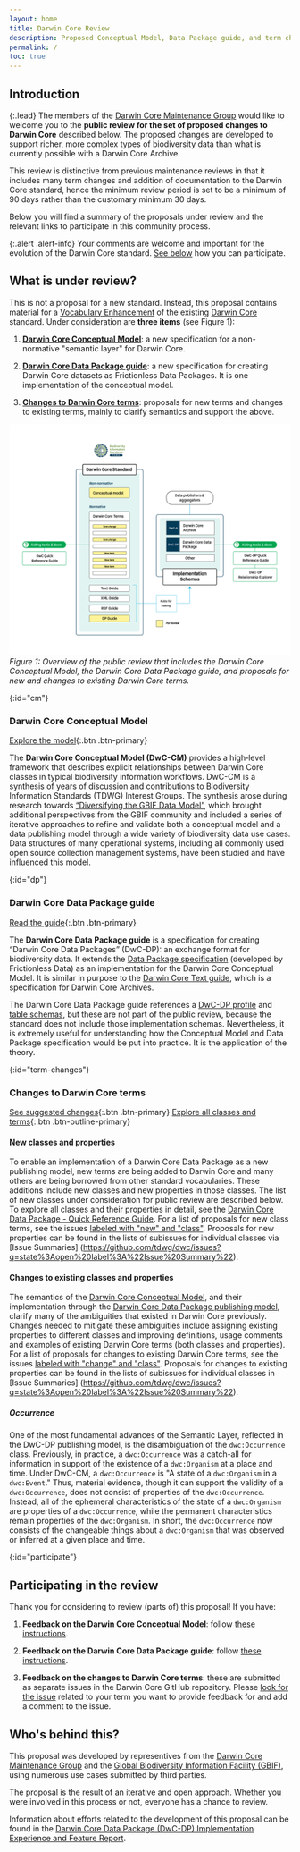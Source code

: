 ```yaml
---
layout: home
title: Darwin Core Review
description: Proposed Conceptual Model, Data Package guide, and term changes
permalink: /
toc: true
---
```


## Introduction

{:.lead}
The members of the [Darwin Core Maintenance Group](https://www.tdwg.org/community/dwc/) would like to welcome you to the **public review for the set of proposed changes to Darwin Core** described below. The proposed changes are developed to support richer, more complex types of biodiversity data than what is currently possible with a Darwin Core Archive.

This review is distinctive from previous maintenance reviews in that it includes many term changes and addition of documentation to the Darwin Core standard, hence the minimum review period is set to be a minimum of 90 days rather than the customary minimum 30 days.

Below you will find a summary of the proposals under review and the relevant links to participate in this community process.

{:.alert .alert-info}
Your comments are welcome and important for the evolution of the Darwin Core standard. [See below](#participate) how you can participate.

## What is under review?

This is not a proposal for a new standard. Instead, this proposal contains material for a [Vocabulary Enhancement](https://github.com/tdwg/vocab/blob/master/vms/maintenance-specification.md#4-vocabulary-enhancements) of the existing [Darwin Core](https://dwc.tdwg.org/) standard. Under consideration are **three items** (see Figure 1):

1. [**Darwin Core Conceptual Model**](#cm): a new specification for a non-normative "semantic layer" for Darwin Core.

2. [**Darwin Core Data Package guide**](#dp): a new specification for creating Darwin Core datasets as Frictionless Data Packages. It is one implementation of the conceptual model.

3. [**Changes to Darwin Core terms**](#term-changes): proposals for new terms and changes to existing terms, mainly to clarify semantics and support the above.

[![Here should be a schematic of the Darwin Core review](images/dwc_review_schematic.png "Darwin Core Review")](images/dwc_review_schematic.png)
_Figure 1: Overview of the public review that includes the Darwin Core Conceptual Model, the Darwin Core Data Package guide, and proposals for new and changes to existing Darwin Core terms._

{:id="cm"}
### Darwin Core Conceptual Model

[Explore the model](cm/){:.btn .btn-primary}

The **Darwin Core Conceptual Model (DwC-CM)** provides a high‑level framework that describes explicit relationships between Darwin Core classes in typical biodiversity information workflows. DwC-CM is a synthesis of years of discussion and contributions to Biodiversity Information Standards (TDWG) Interest Groups. The synthesis arose during research towards [“Diversifying the GBIF Data Model”](https://www.gbif.org/new-data-model), which brought additional perspectives from the GBIF community and included a series of iterative approaches to refine and validate both a conceptual model and a data publishing model through a wide variety of biodiversity data use cases. Data structures of many operational systems, including all commonly used open source collection management systems, have been studied and have influenced this model.

{:id="dp"}
### Darwin Core Data Package guide

[Read the guide](dp/){:.btn .btn-primary}

The **Darwin Core Data Package guide** is a specification for creating “Darwin Core Data Packages” (DwC-DP): an exchange format for biodiversity data. It extends the [Data Package specification](https://specs.frictionlessdata.io/) (developed by Frictionless Data) as an implementation for the Darwin Core Conceptual Model. It is similar in purpose to the [Darwin Core Text guide](https://dwc.tdwg.org/text/), which is a specification for Darwin Core Archives.

The Darwin Core Data Package guide references a [DwC-DP profile](dp/#32-package-level-properties) and [table schemas](dp/#dwc-dp-tables), but these are not part of the public review, because the standard does not include those implementation schemas. Nevertheless, it is extremely useful for understanding how the Conceptual Model and Data Package specification would be put into practice. It is the application of the theory.

{:id="term-changes"}
### Changes to Darwin Core terms

[See suggested changes](https://github.com/tdwg/dwc/milestone/20){:.btn .btn-primary}
[Explore all classes and terms](qrg/){:.btn .btn-outline-primary}

#### New classes and properties

To enable an implementation of a Darwin Core Data Package as a new publishing model, new terms are being added to Darwin Core and many others are being borrowed from other standard vocabularies. These additions include new classes and new properties in those classes. The list of new classes under consideration for public review are described below. To explore all classes and their properties in detail, see the [Darwin Core Data Package - Quick Reference Guide](qrg/). For a list of proposals for new class terms, see the issues [labeled with "new" and "class"](https://github.com/tdwg/dwc/issues?q=state%3Aopen%20label%3Aclass%20label%3Anew). Proposals for new properties can be found in the lists of subissues for individual classes via [Issue Summaries] (https://github.com/tdwg/dwc/issues?q=state%3Aopen%20label%3A%22Issue%20Summary%22).

#### Changes to existing classes and properties

The semantics of the [Darwin Core Conceptual Model](#dwc-cm), and their implementation through the [Darwin Core Data Package publishing model](qrg/), clarify many of the ambiguities that existed in Darwin Core previously. Changes needed to mitigate these ambiguities include assigning existing properties to different classes and improving definitions, usage comments and examples of existing Darwin Core terms (both classes and properties). For a list of proposals for changes to existing Darwin Core terms, see the issues [labeled with "change" and "class"](https://github.com/tdwg/dwc/issues?q=state%3Aopen%20label%3Aclass%20label%3Achange). Proposals for changes to existing properties can be found in the lists of subissues for individual classes in [Issue Summaries] (https://github.com/tdwg/dwc/issues?q=state%3Aopen%20label%3A%22Issue%20Summary%22).

##### Occurrence

One of the most fundamental advances of the Semantic Layer, reflected in the DwC-DP publishing model, is the disambiguation of the `dwc:Occurrence` class. Previously, in practice, a `dwc:Occurrence` was a catch-all for information in support of the existence of a `dwc:Organism` at a place and time. Under DwC-CM, a `dwc:Occurrence` is "A state of a `dwc:Organism` in a `dwc:Event`." Thus, material evidence, though it can support the validity of a `dwc:Occurrence`, does not consist of properties of the `dwc:Occurrence`. Instead, all of the ephemeral characteristics of the state of a `dwc:Organism` are properties of a `dwc:Occurrence`, while the permanent characteristics remain properties of the `dwc:Organism`. In short, the `dwc:Occurrence` now consists of the changeable things about a `dwc:Organism` that was observed or inferred at a given place and time.

{:id="participate"}
## Participating in the review

Thank you for considering to review (parts of) this proposal! If you have:

1. **Feedback on the Darwin Core Conceptual Model**: follow [these instructions](https://github.com/tdwg/dwc/issues/728).

2. **Feedback on the Darwin Core Data Package guide**: follow [these instructions](https://github.com/tdwg/dwc/issues/727).

3. **Feedback on the changes to Darwin Core terms**: these are submitted as separate issues in the Darwin Core GitHub repository. Please [look for the issue](https://github.com/tdwg/dwc/issues?q=is%3Aissue%20state%3Aopen%20milestone%3A%22DwC-DP%20Issues%22) related to your term you want to provide feedback for and add a comment to the issue.

## Who's behind this?

This proposal was developed by representives from the [Darwin Core Maintenance Group](https://www.tdwg.org/community/dwc/) and the [Global Biodiversity Information Facility (GBIF)](http://www.gbif.org), using numerous use cases submitted by third parties.

The proposal is the result of an iterative and open approach. Whether you were involved in this process or not, everyone has a chance to review.

Information about efforts related to the development of this proposal can be found in the [Darwin Core Data Package (DwC-DP) Implementation Experience and Feature Report](docs/dwc_dp_implementation_feature_reports.pdf).

